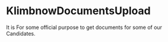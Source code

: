 # KlimbnowDocumentsUpload
It is For some official purpose to get documents for some of our Candidates.
